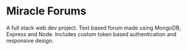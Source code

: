 ﻿# Miracle Forums

A full stack web dev project.
Text based forum made using MongoDB, Express and Node.
Includes custom token based authentication and responsive design.
